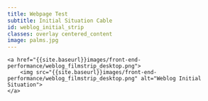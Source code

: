 ```yaml
---
title: Webpage Test
subtitle: Initial Situation Cable
id: weblog_initial_strip
classes: overlay centered_content
image: palms.jpg
---
```

<div class="img_max">

    <a href="{{site.baseurl}}images/front-end-performance/weblog_filmstrip_desktop.png">
        <img src="{{site.baseurl}}images/front-end-performance/weblog_filmstrip_desktop.png" alt="Weblog Initial Situation">
    </a>
</div>